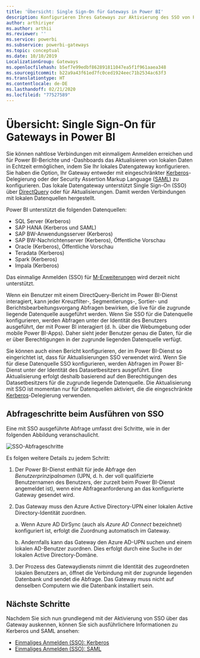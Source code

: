 ```yaml
---
title: 'Übersicht: Single Sign-On für Gateways in Power BI'
description: Konfigurieren Ihres Gateways zur Aktivierung des SSO von Power BI bei lokalen Datenquellen
author: arthiriyer
ms.author: arthii
ms.reviewer: ''
ms.service: powerbi
ms.subservice: powerbi-gateways
ms.topic: conceptual
ms.date: 10/10/2019
LocalizationGroup: Gateways
ms.openlocfilehash: b5ef7e99edbf862891811047ea5f1f961aaea348
ms.sourcegitcommit: b22a9a43f61ed7fc0ced1924eec71b2534ac63f3
ms.translationtype: HT
ms.contentlocale: de-DE
ms.lasthandoff: 02/21/2020
ms.locfileid: "77527589"
---
```

# <a name="overview-of-single-sign-on-sso-for-gateways-in-power-bi"></a>Übersicht: Single Sign-On für Gateways in Power BI

Sie können nahtlose Verbindungen mit einmaligem Anmelden erreichen und für Power BI-Berichte und -Dashboards das Aktualisieren von lokalen Daten in Echtzeit ermöglichen, indem Sie Ihr lokales Datengateway konfigurieren. Sie haben die Option, Ihr Gateway entweder mit eingeschränkter [Kerberos](service-gateway-sso-kerberos.md)-Delegierung oder der Security Assertion Markup Language ([SAML](service-gateway-sso-saml.md)) zu konfigurieren. Das lokale Datengateway unterstützt Single Sign-On (SSO) über [DirectQuery](desktop-directquery-about.md) oder für Aktualisierungen. Damit werden Verbindungen mit lokalen Datenquellen hergestellt. 

Power BI unterstützt die folgenden Datenquellen:

* SQL Server (Kerberos)
* SAP HANA (Kerberos und SAML)
* SAP BW-Anwendungsserver (Kerberos)
* SAP BW-Nachrichtenserver (Kerberos), Öffentliche Vorschau
* Oracle (Kerberos), Öffentliche Vorschau
* Teradata (Kerberos)
* Spark (Kerberos)
* Impala (Kerberos)

Das einmalige Anmelden (SSO) für [M-Erweiterungen](https://github.com/microsoft/DataConnectors/blob/master/docs/m-extensions.md) wird derzeit nicht unterstützt.

Wenn ein Benutzer mit einem DirectQuery-Bericht im Power BI-Dienst interagiert, kann jeder Kreuzfilter-, Segmentierungs-, Sortier- und Berichtsbearbeitungsvorgang Abfragen bewirken, die live für die zugrunde liegende Datenquelle ausgeführt werden. Wenn Sie SSO für die Datenquelle konfigurieren, werden Abfragen unter der Identität des Benutzers ausgeführt, der mit Power BI interagiert (d. h. über die Webumgebung oder mobile Power BI-Apps). Daher sieht jeder Benutzer genau die Daten, für die er über Berechtigungen in der zugrunde liegenden Datenquelle verfügt. 

Sie können auch einen Bericht konfigurieren, der im Power BI-Dienst so eingerichtet ist, dass für Aktualisierungen SSO verwendet wird. Wenn Sie für diese Datenquelle SSO konfigurieren, werden Abfragen im Power BI-Dienst unter der Identität des Datasetbesitzers ausgeführt. Eine Aktualisierung erfolgt deshalb basierend auf den Berechtigungen des Datasetbesitzers für die zugrunde liegende Datenquelle. Die Aktualisierung mit SSO ist momentan nur für Datenquellen aktiviert, die die eingeschränkte [Kerberos](service-gateway-sso-kerberos.md)-Delegierung verwenden. 

## <a name="query-steps-when-running-sso"></a>Abfrageschritte beim Ausführen von SSO

Eine mit SSO ausgeführte Abfrage umfasst drei Schritte, wie in der folgenden Abbildung veranschaulicht.

![SSO-Abfrageschritte](media/service-gateway-sso-overview/sso-query-steps.png)

Es folgen weitere Details zu jedem Schritt:

1. Der Power BI-Dienst enthält für jede Abfrage den *Benutzerprinzipalnamen* (UPN, d. h. der voll qualifizierte Benutzernamen des Benutzers, der zurzeit beim Power BI-Dienst angemeldet ist), wenn eine Abfrageanforderung an das konfigurierte Gateway gesendet wird.

2. Das Gateway muss den Azure Active Directory-UPN einer lokalen Active Directory-Identität zuordnen.

   a. Wenn Azure AD DirSync (auch als *Azure AD Connect* bezeichnet) konfiguriert ist, erfolgt die Zuordnung automatisch im Gateway.

   b.  Andernfalls kann das Gateway den Azure AD-UPN suchen und einem lokalen AD-Benutzer zuordnen. Dies erfolgt durch eine Suche in der lokalen Active Directory-Domäne.

3. Der Prozess des Gatewaydiensts nimmt die Identität des zugeordneten lokalen Benutzers an, öffnet die Verbindung mit der zugrunde liegenden Datenbank und sendet die Abfrage. Das Gateway muss nicht auf denselben Computern wie die Datenbank installiert sein.

## <a name="next-steps"></a>Nächste Schritte

Nachdem Sie sich nun grundlegend mit der Aktivierung von SSO über das Gateway auskennen, können Sie sich ausführlichere Informationen zu Kerberos und SAML ansehen:

* [Einmaliges Anmelden (SSO): Kerberos](service-gateway-sso-kerberos.md)
* [Einmaliges Anmelden (SSO): SAML](service-gateway-sso-saml.md)
